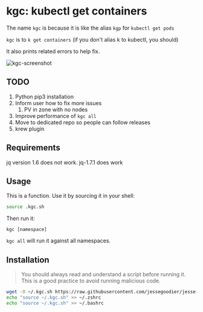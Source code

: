 # kgc: kubectl get containers

The name `kgc` is because it is like the alias `kgp` for `kubectl get pods`

`kgc` is to `k get containers` (if you don't alias k to kubectl, you should)

It also prints related errors to help fix.

![kgc-screenshot](kgc.png)

## TODO

1. Python pip3 installation
2. Inform user how to fix more issues
    1. PV in zone with no nodes
3. Improve performance of `kgc all`
4. Move to dedicated repo so people can follow releases
5. krew plugin

## Requirements

jq version 1.6 does not work. jq-1.7.1 does work

## Usage

This is a function. Use it by sourcing it in your shell:
```sh
source .kgc.sh
```

Then run it:

`kgc [namespace]`

`kgc all` will run it against all namespaces.

## Installation

>You should always read and understand a script before running it. This is a good practice to avoid running malicious code.

```sh
wget -O ~/.kgc.sh https://raw.githubusercontent.com/jessegoodier/jesse-zsh-profile/main/.kgc.sh
echo "source ~/.kgc.sh" >> ~/.zshrc
echo "source ~/.kgc.sh" >> ~/.bashrc
```
